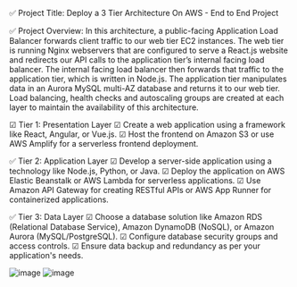 
✅ Project Title: Deploy a 3 Tier Architecture On AWS - End to End Project

✅ Project Overview: In this architecture, a public-facing Application Load Balancer forwards client traffic to our web tier EC2 instances. The web tier is running Nginx webservers that are configured to serve a React.js website and redirects our API calls to the application tier’s internal facing load balancer. The internal facing load balancer then forwards that traffic to the application tier, which is written in Node.js. The application tier manipulates data in an Aurora MySQL multi-AZ database and returns it to our web tier. Load balancing, health checks and autoscaling groups are created at each layer to maintain the availability of this architecture.



☑ Tier 1: Presentation Layer
☑ Create a web application using a framework like React, Angular, or Vue.js.
☑ Host the frontend on Amazon S3 or use AWS Amplify for a serverless frontend deployment.

✅ Tier 2: Application Layer
☑ Develop a server-side application using a technology like Node.js, Python, or Java.
☑ Deploy the application on AWS Elastic Beanstalk or AWS Lambda for serverless applications.
☑ Use Amazon API Gateway for creating RESTful APIs or AWS App Runner for containerized applications.

✅ Tier 3: Data Layer
☑ Choose a database solution like Amazon RDS (Relational Database Service), Amazon DynamoDB (NoSQL), or Amazon Aurora (MySQL/PostgreSQL).
☑ Configure database security groups and access controls.
☑ Ensure data backup and redundancy as per your application's needs.

![image](https://github.com/Shreyashbhise/-Deploy-a-3-Tier-Architecture-On-AWS---End-to-End-Project-/assets/108046802/5e7069ed-2627-4c09-9553-0a966b9a49f5)
![image](https://github.com/Shreyashbhise/-Deploy-a-3-Tier-Architecture-On-AWS---End-to-End-Project-/assets/108046802/675d72fc-1148-4a29-89fc-53ca8a57fcc0)






